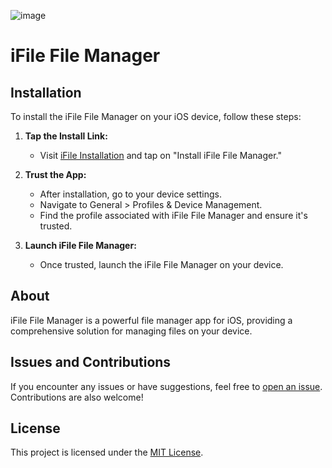 ![image](https://github.com/SilasPuma/ifile/assets/114674696/4d305a93-a283-4760-9f3c-ddf41182bf72)
# iFile File Manager

## Installation

To install the iFile File Manager on your iOS device, follow these steps:

1. **Tap the Install Link:**
   - Visit [iFile Installation](https://SilasPuma.github.io/ifile) and tap on "Install iFile File Manager."

2. **Trust the App:**
   - After installation, go to your device settings.
   - Navigate to General > Profiles & Device Management.
   - Find the profile associated with iFile File Manager and ensure it's trusted.

3. **Launch iFile File Manager:**
   - Once trusted, launch the iFile File Manager on your device.

## About

iFile File Manager is a powerful file manager app for iOS, providing a comprehensive solution for managing files on your device.

## Issues and Contributions

If you encounter any issues or have suggestions, feel free to [open an issue](https://github.com/SilasPuma/ifile/issues). Contributions are also welcome!

## License

This project is licensed under the [MIT License](LICENSE).

